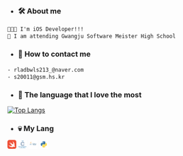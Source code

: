 - ### 🛠 About me
```
👩🏻‍💻 I'm iOS Developer!!!
🏫 I am attending Gwangju Software Meister High School
```

- ### 📱 How to contact me
```
- rladbwls213_@naver.com
- s20011@gsm.hs.kr
```

- ### 🔎 The language that I love the most
[![Top Langs](https://github-readme-stats.vercel.app/api/top-langs/?username=Y00ujin&layout=compact&theme=dark&hide=Python)](https://github.com/anuraghazra/github-readme-stats)
	
- ### 💀 My Lang
<code><img height="20" src="https://raw.githubusercontent.com/github/explore/80688e429a7d4ef2fca1e82350fe8e3517d3494d/topics/swift/swift.png"></code>
<code><img height="20" src="https://raw.githubusercontent.com/github/explore/80688e429a7d4ef2fca1e82350fe8e3517d3494d/topics/c/c.png"></code>
<code><img height="20" src="https://raw.githubusercontent.com/github/explore/80688e429a7d4ef2fca1e82350fe8e3517d3494d/topics/java/java.png"></code>
<code><img height="20" src="https://raw.githubusercontent.com/github/explore/80688e429a7d4ef2fca1e82350fe8e3517d3494d/topics/python/python.png"></code>

